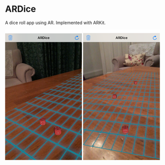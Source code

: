 # ARDice
A dice roll app using AR. Implemented with ARKit.

<img src="https://github.com/ajvelo/ARDice/blob/master/ARDice1.png" width="250" height="425"> <img src="https://github.com/ajvelo/ARDice/blob/master/ARDice2.png" width="250" height="425">

